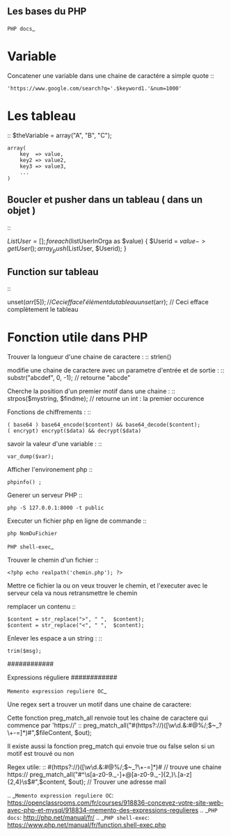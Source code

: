 ## Les bases du PHP


`PHP docs`_

Variable
===================

Concatener une variable dans une chaine de caractére a simple quote
::

    'https://www.google.com/search?q='.$keyword1.'&num=1000'

Les tableau
===================
::
    $theVariable = array("A", "B", "C");

    array(
        key  => value,
        key2 => value2,
        key3 => value3,
        ...
    )

Boucler et pusher dans un tableau ( dans un objet )
-------------------
::

  $ListUser = [];
  foreach ($listUserInOrga as $value) {
      $Userid = $value->getUser() ;
      array_push($ListUser, $Userid);
  }


Function sur tableau
-------------------
::

  unset($arr[5]); // Ceci efface l'élément du tableau
  unset($arr);    // Ceci efface complètement le tableau

Fonction utile dans PHP
===================

Trouver la longueur d'une chaine de caractere :
::
    strlen()

modifie une chaine de caractere avec un parametre d'entrée et de sortie :
::
    substr("abcdef", 0, -1);  // retourne "abcde"

Cherche la position d'un premier motif dans une chaine :
::
    strpos($mystring, $findme);  // retourne un int : la premier occurence

Fonctions de chiffrements :
::

    ( base64 ) base64_encode($content) && base64_decode($content);
    ( encrypt) encrypt($data) && decrypt($data)


savoir la valeur d'une variable :
::

    var_dump($var);

Afficher l'environement php
::

    phpinfo() ;

Generer un serveur PHP
::

    php -S 127.0.0.1:8000 -t public

Executer un fichier php en ligne de commande
::

    php NomDuFichier

`PHP shell-exec`_

Trouver le chemin d'un fichier
::

    <?php echo realpath('chemin.php'); ?>

Mettre ce fichier la ou on veux trouver le chemin, et l'executer avec le serveur
cela va nous retransmettre le chemin


remplacer un contenu
::

    $content = str_replace(">", " ",  $content);
    $content = str_replace("<", " ",  $content);

Enlever les espace a un string :
::

    trim($msg);

############


Expressions réguliere
############

`Memento expression reguliere OC`_

Une regex sert a trouver un motif dans une chaine de caractere:

Cette fonction preg_match_all renvoie tout les chaine de caractere qui commence par 'https://'
::
    preg_match_all("#(https?://)([\w\d.&:\#@%/;$~_?\+-=]*)#",$fileContent, $out);

Il existe aussi la fonction preg_match qui envoie true ou false selon si un motif est trouvé ou non

Regex utile:
::
    #(https?://)([\w\d.&:\#@%/;$~_?\+-=]*)#  // trouve une chaine https://
    preg_match_all("#^\s[a-z0-9._-]+@[a-z0-9._-]{2,}\.[a-z]{2,4}\s$#",$content, $out); // Trouver une adresse mail


.. _`Memento expression reguliere OC`: https://openclassrooms.com/fr/courses/918836-concevez-votre-site-web-avec-php-et-mysql/918834-memento-des-expressions-regulieres
.. _`PHP docs`: http://php.net/manual/fr/
.. _`PHP shell-exec`: https://www.php.net/manual/fr/function.shell-exec.php
